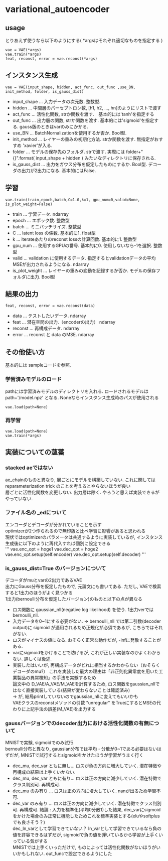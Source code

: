 # variational_autoencoder

## usage
とりあえず使うなら以下のようにする( *argsはそれぞれ適切なものを指定する )
```
vae = VAE(*args)
vae.train(*args)
feat, reconst, error = vae.reconst(*args)
```

## インスタンス生成
```
vae = VAE(input_shape, hidden, act_func, out_func ,use_BN, init_method, folder, is_gauss_dist)
```
- input_shape ... 入力データの次元数. 整数型.
- hidden ... 中間層のパーセプトロン数, [h1, h2, ..., hn]のようにリストで渡す
- act_func ... 活性化関数, strか関数を渡す.　基本的には'tanh'を指定する
- out_func ... 出力層の関数, strか関数を渡す. 基本的には'sigmoid'を指定する. gauss版のときはvarのみにかかる.
- use_BN ... BatchNornalizationを使用するか否か. Bool型.
- init_method ... レイヤーの重みの初期化方法. strか関数を渡す. 無指定がおすすめ 'xavier'が入る.
- folder ... モデルの保存先のフォルダ. strで渡す. 実際には folder+"{}".format( input_shape + hidden ) みたいなディレクトリに保存される.
- is_gauss_dist ... 出力をガウス分布を仮定したものにするか. Bool型. デコーダの出力が2出力になる. 基本的にはFalse.

## 学習
```
vae.train(train,epoch,batch,C=1.0,k=1, gpu_num=0,valid=None, is_plot_weight=False)
```
- train ... 学習データ. ndarray
- epoch ... エポック数. 整数型
- batch ... ミニバッチサイズ. 整数型
- C ... latent loss の係数. 基本的に1. float型
- k ... iterateあたりのreconst lossの計算回数. 基本的に1. 整数型
- gpu_num ... 使用するGPUの番号. 基本的に0. 使用しないなら-1を選択. 整数型
- valid ... validation に使用するデータ. 指定するとvalidationデータの平均MSEが出力されるようになる. ndarray
- is_plot_weight ... レイヤーの重みの変動を記録するか否か. モデルの保存フォルダに出力. Bool型

## 結果の出力
```
feat, reconst, error = vae.reconst(data)
```
- data ... テストしたいデータ. ndarray
- feat ... 潜在空間の出力.（encoderの出力） ndarray
- reconst ... 再構成データ. ndarray
- error ... reconst と data のMSE. ndarray

## その他使い方
基本的には sampleコードを参照.

### 学習済みモデルのロード
pathには学習済みモデルのディレクトリを入れる. ロードされるモデルは path+'/model.npz' となる. Noneならインスタンス生成時のパスが使用される<br>
```
vae.load(path=None)
```

### 再学習
```
vae.load(path=None)
vae.train(*args)
```

## 実装についての薀蓄

### stacked aeではない
ae_chainのものと異なり, 層ごとにモデルを構築していない. これに関しては reparameterization trick のことを考えるとやらないほうが良い<br>
層ごとに活性化関数を変更しない. 出力層は除く. やろうと思えば実装できるがやっていない.

### ファイル名の _edについて
エンコーダとデコーダが分かれていることを示す<br>
optimizerが2つ作られるので無印版と比べ学習に影響があると思われる<br>
現状ではoptimizerのパラメータは共通するように実装しているが, インスタンス生成後に以下のように再代入すれば個別に設定できる<br>
'''
vae.enc_opt = hoge1
vae.dec_opt = hoge2
vae.enc_opt.setup(self.encoder)
vae.dec_opt.setup(self.decoder)
'''

### is_gauss_dist=True のバージョンについて
デコーダがmuとvarの2出力であるVAE<br>
出力にGauss分布を仮定したもので, 元論文にも書いてある. ただし, VAEで検索すると1出力のほうがよく見つかる<br>
1出力(bernoulli分布を仮定したバージョン)のものと以下の点が異なる<br>
- ロス関数に gaussian_nll(negative log likelihood) を使う. 1出力verでは bernoulli_nll.
- 入力データを0~1にする必要がない. ->  bernoulli_nll では第二引数(decoder output)に sigmoid が適用されるため正規化が必須であるが, こちらではそれがない.
- ロスがマイナスの値になる. おそらく正常な動作だが, -infに発散することがある.
- varにsigmoidをかけることで防げるが, これが正しい実装なのかよくわからない. 詳しくは後述.
- 実装したはいいが, 再構成データがどれに相当するかわからない（おそらくデコーダのmu?）
これを実装した最大の理由は「非正則化異常度を用いた工業製品の異常検知」の手法を実験するため<br>
論文中の D_VAE/A_VAE/M_VAEを計算するため, ロス関数をgaussian_nllではなく直接実装している(結果が変わらないことは確認済み)<br>
-> が, 結局printしていないのでgaussian_nllに変えてもいいかも<br>
VAEクラスのreconstメソッドの引数 "unregular" をTrueにするとMSEの代わりに上記手法の誤差(M_VAE)を出力する<br>

### gaussバージョンでのdecoder出力における活性化関数の有無について
MNISTで実験, sigmoidでのみ試行<br>
bernoulli分布と異なり, gaussian分布では平均・分散が0~1である必要はないはずだが, MNISTで試行するとsigmoidをかけたほうが学習がうまく行く<br>
- dec_mu, dec_var ともに無し... ロスが負の方向に増大していく. 潜在特徴や再構成の結果は上手くいかない.
- dec_mu, dec_var ともに有り... ロスは正の方向に減少していく. 潜在特徴でクラス判別可. 再構成可.
- dec_mu  のみ有り          ... ロスは正の方向に増大していく. nanが出るため学習不可.
- dec_var のみ有り          ... ロスは正の方向に減少していく. 潜在特徴でクラス判別可. 再構成可.
結論 : 入力を標準化(平均0分散1)した結果, dec_varにsigmoidをかけた場合のみ正常に機能したためこれを標準実装とする(eluやsoftplusでも良さそう？)<br>
dec_ln_varとして学習できていない？ ln_varとして学習できているなら負の値を許容できるはずだが, sigmoidで負の値を弾いているから学習が上手くいっている気がする<br>
MNISTでは上手くいっただけで, ものによっては活性化関数がないほうがいいかもしれない. out_funcで設定できるようにした<br>




